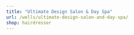 ```yaml
---
title: "Ultimate Design Salon & Day Spa"
url: /wells/ultimate-design-salon-and-day-spa/
shop: hairdresser
---
```

